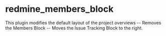 # redmine_members_block

This plugin modifies the default layout of the project overviews
    -- Removes the Members Block
    -- Moves the Issue Tracking Block to the right. 
